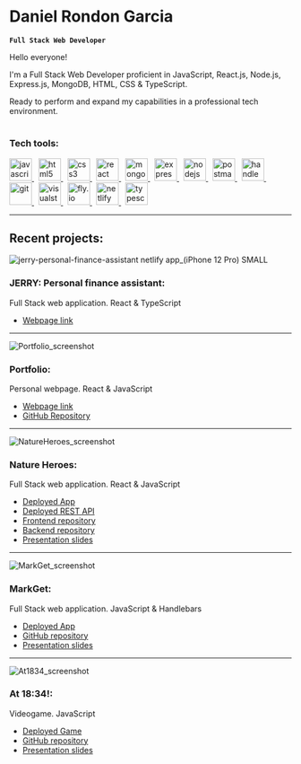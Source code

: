 # Daniel Rondon Garcia

**`Full Stack Web Developer`**

Hello everyone!

I'm a Full Stack Web Developer proficient in JavaScript, React.js, Node.js, Express.js, MongoDB, HTML, CSS & TypeScript.

Ready to perform and expand my capabilities in a professional tech environment.

#

### Tech tools:

<div>
  <p align="left">
    <a href="https://www.javascript.com/" target="_blank" rel="noreferrer">
      <img
        src="https://www.svgrepo.com/show/353925/javascript.svg"
        alt="javascript"
        width="40"
      />
    </a>
    &nbsp;
    <a href="https://html.spec.whatwg.org/" target="_blank" rel="noreferrer">
      <img
        src="https://www.svgrepo.com/show/452228/html-5.svg"
        alt="html5"
        width="40"
      />
    </a>
    &nbsp;
    <a href="https://www.w3.org/Style/CSS/#specs" target="_blank" rel="noreferrer">
      <img
        src="https://www.svgrepo.com/show/452185/css-3.svg"
        alt="css3"
        width="40"
      />
    </a>
    &nbsp;
    <a href="https://react.dev/" target="_blank" rel="noreferrer">
      <img
        src="https://www.svgrepo.com/show/452092/react.svg"
        alt="react"
        width="40"
      />
    </a>
    &nbsp;
    <a href="https://www.mongodb.com/" target="_blank" rel="noreferrer">
      <img
        src="https://www.svgrepo.com/show/331488/mongodb.svg"
        alt="mongodb"
        width="40"
      />
    </a>
    &nbsp;
    <a href="https://expressjs.com/" target="_blank" rel="noreferrer">
      <img
        src="https://img.icons8.com/officexs/512/express-js.png"
        alt="expressjs"
        width="40"
      />
    </a>
    &nbsp;
    <a href="https://nodejs.org/en" target="_blank" rel="noreferrer">
      <img
        src="https://www.svgrepo.com/show/452075/node-js.svg"
        alt="nodejs"
        width="40"
      />
    </a>
    &nbsp;
    <a href="https://www.postman.com/" target="_blank" rel="noreferrer">
      <img
        src="https://www.svgrepo.com/show/354202/postman-icon.svg"
        alt="postman"
        width="40"
      />
    </a>
    &nbsp;
    <a href="https://handlebarsjs.com/" target="_blank" rel="noreferrer">
      <img
        src="https://www.svgrepo.com/show/373653/handlebars.svg"
        alt="handlebarsjs"
        width="40"
      />
    </a>
    &nbsp;
    <a href="https://git-scm.com/" target="_blank" rel="noreferrer">
      <img
        src="https://www.svgrepo.com/show/452210/git.svg"
        alt="git"
        width="40"
      />
    </a>
    &nbsp;
    <a href="https://code.visualstudio.com/" target="_blank" rel="noreferrer">
      <img
        src="https://www.svgrepo.com/show/354522/visual-studio-code.svg"
        alt="visualstudiocode"
        width="40"
      />
    </a>
    &nbsp;
    <a href="https://fly.io/" target="_blank" rel="noreferrer">
      <img
        src="https://uploads-ssl.webflow.com/6336b5e34c850996471eb5e4/63bca71aa071de20cfc2f3f9_XyEuTVaSZBeLwYp1RRnXKW9AVuxwO3FiQ8hJeJBU3R8.svg"
        alt="fly.io"
        width="40"
      />
    </a>
    &nbsp;
    <a href="https://www.netlify.com/" target="_blank" rel="noreferrer">
      <img
        src="https://www.svgrepo.com/show/376339/netlify.svg"
        alt="netlify"
        width="40"
      />
    </a>
        &nbsp;
    <a href="https://www.typescriptlang.org/" target="_blank" rel="noreferrer">
      <img
        src="https://www.svgrepo.com/show/354478/typescript-icon.svg"
        alt="typescript"
        width="40"
      />
    </a>
  </p>
</div>

---

## Recent projects:

![jerry-personal-finance-assistant netlify app_(iPhone 12 Pro) SMALL](https://github.com/Dani-RG/Dani-RG/assets/115584425/a8ff8e58-1051-462a-94b1-fd648b115371)
### JERRY: Personal finance assistant:
Full Stack web application. React & TypeScript
- [Webpage link](https://jerry-personal-finance-assistant.netlify.app/)

---

![Portfolio_screenshot](https://github.com/Dani-RG/Dani-RG/assets/115584425/3073e1c5-1759-4e06-8bb4-38b8f46030a9)
### Portfolio:
Personal webpage. React & JavaScript
- [Webpage link](https://danieldeweb.com/)
- [GitHub Repository](https://github.com/Dani-RG/Portfolio-DanielRondon-V1)

---

![NatureHeroes_screenshot](https://github.com/Dani-RG/Dani-RG/assets/115584425/25dc300b-37d9-4b41-85ae-f3f52da7d41a)
### Nature Heroes:
Full Stack web application. React & JavaScript
- [Deployed App](https://nature-heroes.netlify.app/)
- [Deployed REST API](https://nature-heroes.fly.dev/)
- [Frontend repository](https://github.com/Dani-RG/Nature-Heroes_frontend)
- [Backend repository](https://github.com/Dani-RG/Nature-Heroes_backend)
- [Presentation slides](https://slides.com/daniel_rg/presentacion-daniel-rondon#/portada)

---

![MarkGet_screenshot](https://github.com/Dani-RG/Dani-RG/assets/115584425/65b876ae-7e28-4b14-bac3-64362cf63f6e)
### MarkGet:
Full Stack web application. JavaScript & Handlebars
- [Deployed App](https://markget.fly.dev/)
- [GitHub repository](https://github.com/Module-2-project-Product-Compare/Module-2-Project-Product-Compare)
- [Presentation slides](https://slides.com/giovannibedoya/minimal-63ce59/review)

---

![At1834_screenshot](https://github.com/Dani-RG/Dani-RG/assets/115584425/3784778f-26f4-454c-8c1f-b38d91287ee1)
### At 18:34!:
Videogame. JavaScript
- [Deployed Game](https://dani-rg.github.io/Project-1_Game_At-18.34/)
- [GitHub repository](https://github.com/Dani-RG/Project-1_Game_At-18.34)
- [Presentation slides](https://docs.google.com/presentation/d/1lETyle4kk4kF9TGLjVBRKw0_gSYu4hsb3OhakzBg2XA/edit#slide=id.g1f87997393_0_782)
